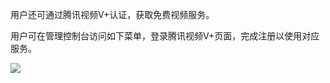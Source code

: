用户还可通过腾讯视频V+认证，获取免费视频服务。

用户可在管理控制台访问如下菜单，登录腾讯视频V+页面，完成注册以使用对应服务。

![](http://imgcache.tce.fsphere.cn/static/mc.qcloudimg.com/static/img/81bb724699a4d5f5a79b2acad3be1ed2/2.png)
